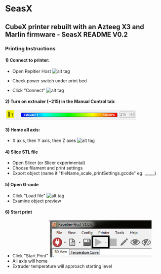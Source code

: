 
# SeasX
CubeX printer rebuilt with an Azteeg X3 and Marlin firmware - SeasX README V0.2
----------------


### Printing Instructions

#### 1) Connect to printer:

* Open Repitier Host ![alt tag](https://github.com/damonmcc/SeasX/master/pictures/Icon.PNG)

* Check power switch under print bed

* Click "Connect" ![alt tag](https://github.com/damonmcc/SeasX/master/pictures/Power.PNG)


#### 2) Turn on extruder (~215) in the Manual Control tab:
  ![alt tag](https://github.com/damonmcc/SeasX/blob/master/pictures/ExtruderTemp2.PNG)


#### 3) Home all axis:

* X axis, then Y axis, then Z axes ![alt tag](https://github.com/damonmcc/SeasX/master/pictures/AxisHome.PNG)

#### 4) Slice STL file
* Open Slicer (or Slicer experimental)
* Choose filament and print settings
* Export object (name it "fileName_scale_printSettings.gcode" eg. _____)

#### 5) Open G-code
* Click "Load file" ![alt tag](https://github.com/damonmcc/SeasX/master/pictures/Loadfile.PNG)
* Examine object preview

#### 6) Start print
* Click "Start Print" ![alt tag](https://github.com/damonmcc/SeasX/blob/master/pictures/StartPrint.PNG)
* All axis will home
* Extruder temperature will approach starting level
	
	
